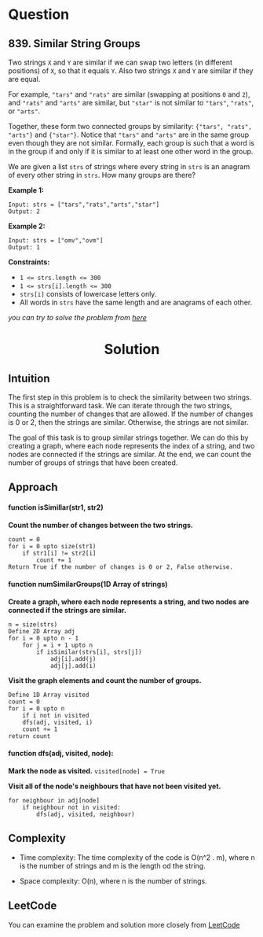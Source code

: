 # Question

## 839. Similar String Groups

Two strings `X` and `Y` are similar if we can swap two letters (in different positions) of `X`, so that it equals `Y`. Also two strings `X` and `Y` are similar if they are equal.

For example, `"tars"` and `"rats"` are similar (swapping at positions `0` and `2`), and `"rats"` and `"arts"` are similar, but `"star"` is not similar to `"tars"`, `"rats"`, or `"arts"`.

Together, these form two connected groups by similarity: `{"tars", "rats", "arts"}` and `{"star"}`.  Notice that `"tars"` and `"arts"` are in the same group even though they are not similar.  Formally, each group is such that a word is in the group if and only if it is similar to at least one other word in the group.

We are given a list `strs` of strings where every string in `strs` is an anagram of every other string in `strs`. How many groups are there?<br/>

**Example 1:**<br/>
```
Input: strs = ["tars","rats","arts","star"]
Output: 2
```
**Example 2:**<br/>
```
Input: strs = ["omv","ovm"]
Output: 1
```

**Constraints:**
- `1 <= strs.length <= 300`
- `1 <= strs[i].length <= 300`
- `strs[i]` consists of lowercase letters only.
- All words in `strs` have the same length and are anagrams of each other.

*you can try to solve the problem from [here](https://leetcode.com/problems/similar-string-groups/description/)*

<h1 align="center">Solution</h1>

## Intuition
The first step in this problem is to check the similarity between two strings. This is a straightforward task. We can iterate through the two strings, counting the number of changes that are allowed. If the number of changes is 0 or 2, then the strings are similar. Otherwise, the strings are not similar.

The goal of this task is to group similar strings together. We can do this by creating a graph, where each node represents the index of a string, and two nodes are connected if the strings are similar. At the end, we can count the number of groups of strings that have been created.

## Approach

#### function isSimillar(str1, str2)
**Count the number of changes between the two strings.**
```
count = 0
for i = 0 upto size(str1)
    if str1[i] != str2[i]
        count += 1
Return True if the number of changes is 0 or 2, False otherwise.
```
#### function numSimilarGroups(1D Array of strings)
**Create a graph, where each node represents a string, and two nodes are connected if the strings are similar.**
```
n = size(strs)
Define 2D Array adj
for i = 0 upto n - 1
    for j = i + 1 upto n
        if isSimilar(strs[i], strs[j])
            adj[i].add(j)
            adj[j].add(i)
```

**Visit the graph elements and count the number of groups.**
```
Define 1D Array visited
count = 0
for i = 0 upto n
    if i not in visited
    dfs(adj, visited, i)
    count += 1
return count
```

#### function dfs(adj, visited, node):

**Mark the node as visited.**
`visited[node] = True`

**Visit all of the node's neighbours that have not been visited yet.**
```
for neighbour in adj[node]
    if neighbour not in visited:
        dfs(adj, visited, neighbour)
```
## Complexity
- Time complexity: The time complexity of the code is O(n^2 . m), where n is the number of strings and m is the length od the string.

- Space complexity: O(n), where n is the number of strings.

## LeetCode
You can examine the problem and solution more closely from [LeetCode](https://leetcode.com/problems/similar-string-groups/solutions/3463668/easy-explanation-with-pseudocode/)
